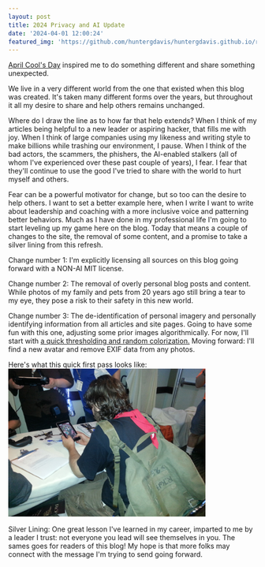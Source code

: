 ```yaml
---
layout: post
title: 2024 Privacy and AI Update 
date: '2024-04-01 12:00:24'
featured_img: 'https://github.com/huntergdavis/huntergdavis.github.io/raw/main/img/placeholder.png'
---
```

[April Cool's Day](https://www.aprilcools.club/) inspired me to do something different and share something unexpected.  

We live in a very different world from the one that existed when this blog was created. It's taken many different forms over the years, but throughout it all my desire to share and help others remains unchanged.

Where do I draw the line as to how far that help extends? When I think of my articles being helpful to a new leader or aspiring hacker, that fills me with joy. When I think of large companies using my likeness and writing style to make billions while trashing our environment, I pause. When I think of the bad actors, the scammers, the phishers, the AI-enabled stalkers (all of whom I've experienced over these past couple of years), I fear. I fear that they'll continue to use the good I've tried to share with the world to hurt myself and others. 

Fear can be a powerful motivator for change, but so too can the desire to help others. I want to set a better example here, when I write I want to write about leadership and coaching with a more inclusive voice and patterning better behaviors. Much as I have done in my professional life I'm going to start leveling up my game here on the blog. Today that means a couple of changes to the site, the removal of some content, and a promise to take a silver lining from this refresh.  

Change number 1: I'm explicitly licensing all sources on this blog going forward with a NON-AI MIT license. 

Change number 2: The removal of overly personal blog posts and content. While photos of my family and pets from 20 years ago still bring a tear to my eye, they pose a risk to their safety in this new world. 

Change number 3: The de-identification of personal imagery and personally identifying information from all articles and site pages. Going to have some fun with this one, adjusting some prior images algorithmically. For now, I'll start with [a quick thresholding and random colorization.](https://github.com/huntergdavis/huntergdavis.github.io/raw/main/content/images/2024/imagechange.py) Moving forward: I'll find a new avatar and remove EXIF data from any photos.

Here's what this quick first pass looks like:
<img src="https://github.com/huntergdavis/huntergdavis.github.io/raw/main/content/images/2013/08/20130830_144712.jpg" width="400">


Silver Lining: One great lesson I've learned in my career, imparted to me by a leader I trust: not everyone you lead will see themselves in you. The sames goes for readers of this blog! My hope is that more folks may connect with the message I'm trying to send going forward. 